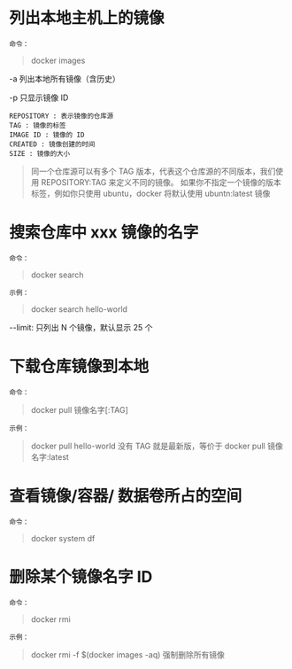 # 列出本地主机上的镜像
`命令：`
> docker images

-a 列出本地所有镜像（含历史）

-p 只显示镜像 ID

```
REPOSITORY : 表示镜像的仓库源
TAG : 镜像的标签
IMAGE ID : 镜像的 ID
CREATED : 镜像创建的时间
SIZE : 镜像的大小
```

> 同一个仓库源可以有多个 TAG 版本，代表这个仓库源的不同版本，我们使用 REPOSITORY:TAG 来定义不同的镜像。
如果你不指定一个镜像的版本标签，例如你只使用 ubuntu，docker 将默认使用 ubuntn:latest 镜像

# 搜索仓库中 xxx 镜像的名字
`命令：`
>docker search

`示例：`
>docker search hello-world

--limit: 只列出 N 个镜像，默认显示 25 个

# 下载仓库镜像到本地
`命令：`
>docker pull 镜像名字[:TAG]

`示例：`
>docker pull hello-world
没有 TAG 就是最新版，等价于 docker pull 镜像名字:latest

# 查看镜像/容器/ 数据卷所占的空间
`命令：`
> docker system df

# 删除某个镜像名字 ID
`命令： `
>docker rmi

`示例：`
> docker rmi -f $(docker images -aq) 强制删除所有镜像